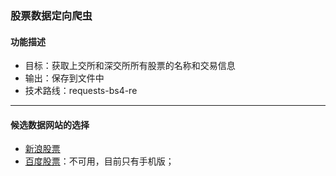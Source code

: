 ### 股票数据定向爬虫

#### 功能描述

- 目标：获取上交所和深交所所有股票的名称和交易信息
- 输出：保存到文件中
- 技术路线：requests-bs4-re

------

#### 候选数据网站的选择

- [新浪股票](http://finance.sina.com.cn/stock/)
- [百度股票](http://gupiao.baidu.com.cn/stock/)：不可用，目前只有手机版；

